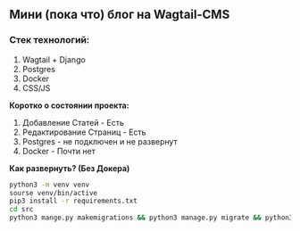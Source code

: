 ## **Мини (пока что) блог на Wagtail-CMS**
### Стек технологий:
1. Wagtail + Django
2. Postgres
3. Docker
4. CSS/JS

[Документация по Wagtail]: https://docs.wagtail.io/en/stable/getting_started/index.html

[Лучший Сайт для изучения Wagtail]: https://learnwagtail.com/

**Коротко о состоянии проекта:**
1. Добавление Статей - Есть
2. Редактирование Страниц - Есть
3. Postgres - не подключен и не развернут
4. Docker - Почти нет

**Как развернуть? (Без Докера)**
```bash
python3 -m venv venv
sourse venv/bin/active
pip3 install -r requirements.txt
cd src
python3 mange.py makemigrations && python3 manage.py migrate && python3 manage.py runserver
```
